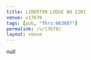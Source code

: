 ```yaml
---
title: LIBERTON LODGE NO 1201
venue: v17670
tags: [pub, "fhrs:663687"]
permalink: /v/17670/
layout: venue
---
```

null